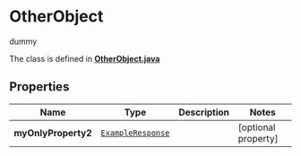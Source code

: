 

# OtherObject

dummy

The class is defined in **[OtherObject.java](../../src/main/java/org/openapitools/model/OtherObject.java)**

## Properties

Name | Type | Description | Notes
------------ | ------------- | ------------- | -------------
**myOnlyProperty2** | [`ExampleResponse`](ExampleResponse.md) |  |  [optional property]



